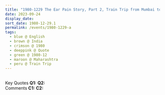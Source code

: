 ```yaml
---
title: "1980-1229 The Ear Pain Story, Part 2, Train Trip from Mumbai to Rāhurī, Maharashtra, India"
date: 2023-09-24
display_date: 
sort_date: 1980-12-29.1
permalink: /events/1980-1229-a
tags:
  - blue @ English
  - brown @ India
  - crimson @ 1980
  - deeppink @ Quote
  - green @ 1980-12
  - maroon @ Maharashtra
  - peru @ Train Trip
---
```


<br>

<wave-list>
  <list-title color="DarkSeaGreen" width="55">Key Quotes</list-title>
  <list-item color="BlanchedAlmond" width="280"><b>Q1:</b> <i></i></list-item>
  <list-item color="Lavender" width="280"><b>Q2:</b> <i></i></list-item>
</wave-list>

<br>

<wave-list>
  <list-title color="DarkSeaGreen" width="55">Comments</list-title>
  <list-item color="BlanchedAlmond" width="280"><b>C1:</b> <i></i></list-item>
  <list-item color="Lavender" width="280"><b>C2:</b> <i></i></list-item>
</wave-list>
